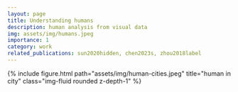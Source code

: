 ```yaml
---
layout: page
title: Understanding humans
description: human analysis from visual data
img: assets/img/humans.jpeg
importance: 1
category: work
related_publications: sun2020hidden, chen2023s, zhou2018label
---
```


<div class="row">
    <div class="col-sm mt-3 mt-md-0">
        {% include figure.html path="assets/img/human-cities.jpeg" title="human in city" class="img-fluid rounded z-depth-1" %}
    </div>
</div>